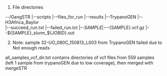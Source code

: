 1. File directories 

--/GangSTR
    |--scripts
    |--files_for_run
    |--results
	 |--TrypanoGEN
	 |--H3Africa_Baylor  
	     |--succeed_run.txt
	     |--failed_run.txt
	     |--${SAMPLE}
		    |--${SAMPLE}.vcf.gz
		    |--${SAMPLE}_slurm_${JOBID}.out

2. Note: sample 32-UO_080C_150813_L003 from TrypanoGEN failed due to Not enough reads

all_samples_vcf_dir.txt contains directories of vcf files from 559 samples (left 1 sample from trypanoGEN due to low coverage), then merged with mergeSTR
